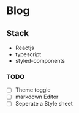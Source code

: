 # Blog

## Stack

- Reactjs
- typescript
- styled-components

### TODO

- [ ] Theme toggle
- [ ] markdown Editor
- [ ] Seperate a Style sheet
